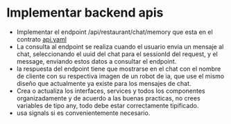 # Implementar backend apis

- Implementar el endpoint /api/restaurant/chat/memory que esta en el contrato [api.yaml](mdc:openapi/api.yaml)
- La consulta al endpoint se realiza cuando el usuario envia un mensaje al chat, seleccionando el uuid del chat para el sessionId del request, y el message, enviando estos datos a consultar el endpoint.
- la respuesta del endpoint tiene que mostrarse en el chat con el nombre de cliente con su respectiva imagen de un robot de ia, que use el mismo diseño que actualmente ya existe para los mensajes de chat.
- Crea o actualiza los interfaces, services y todos los componentes organizadamente y de acuerdo a las buenas practicas, no crees variables de tipo any, todo debe estar correctamente tipificado.
- usa signals si es convenientemente necesario.